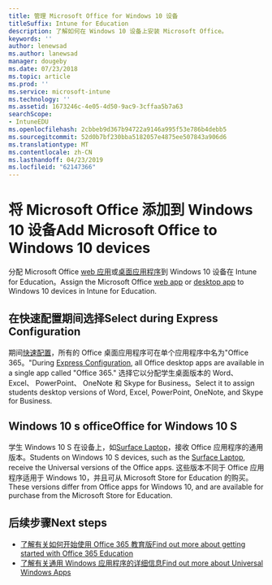 ```yaml
---
title: 管理 Microsoft Office for Windows 10 设备
titleSuffix: Intune for Education
description: 了解如何在 Windows 10 设备上安装 Microsoft Office。
keywords: ''
author: lenewsad
ms.author: lanewsad
manager: dougeby
ms.date: 07/23/2018
ms.topic: article
ms.prod: ''
ms.service: microsoft-intune
ms.technology: ''
ms.assetid: 1673246c-4e05-4d50-9ac9-3cffaa5b7a63
searchScope:
- IntuneEDU
ms.openlocfilehash: 2cbbeb9d367b94722a9146a995f53e786b4debb5
ms.sourcegitcommit: 52d0b7bf230bba5182057e4875ee507843a906d6
ms.translationtype: MT
ms.contentlocale: zh-CN
ms.lasthandoff: 04/23/2019
ms.locfileid: "62147366"
---
```

# <a name="add-microsoft-office-to-windows-10-devices"></a><span data-ttu-id="4dff6-103">将 Microsoft Office 添加到 Windows 10 设备</span><span class="sxs-lookup"><span data-stu-id="4dff6-103">Add Microsoft Office to Windows 10 devices</span></span>

<span data-ttu-id="4dff6-104">分配 Microsoft Office [web 应用](add-web-apps-edu.md)或[桌面应用程序](add-desktop-apps-edu.md)到 Windows 10 设备在 Intune for Education。</span><span class="sxs-lookup"><span data-stu-id="4dff6-104">Assign the Microsoft Office [web app](add-web-apps-edu.md) or [desktop app](add-desktop-apps-edu.md) to Windows 10 devices in Intune for Education.</span></span>    
## <a name="select-during-express-configuration"></a><span data-ttu-id="4dff6-105">在快速配置期间选择</span><span class="sxs-lookup"><span data-stu-id="4dff6-105">Select during Express Configuration</span></span>
<span data-ttu-id="4dff6-106">期间[快速配置](Express-configuration-intune-edu.md)，所有的 Office 桌面应用程序可在单个应用程序中名为"Office 365。"</span><span class="sxs-lookup"><span data-stu-id="4dff6-106">During [Express Configuration](Express-configuration-intune-edu.md), all Office desktop apps are available in a single app called "Office 365."</span></span> <span data-ttu-id="4dff6-107">选择它以分配学生桌面版本的 Word、 Excel、 PowerPoint、 OneNote 和 Skype for Business。</span><span class="sxs-lookup"><span data-stu-id="4dff6-107">Select it to assign students desktop versions of Word, Excel, PowerPoint, OneNote, and Skype for Business.</span></span>  

## <a name="office-for-windows-10-s"></a><span data-ttu-id="4dff6-108">Windows 10 s office</span><span class="sxs-lookup"><span data-stu-id="4dff6-108">Office for Windows 10 S</span></span>

<span data-ttu-id="4dff6-109">学生 Windows 10 S 在设备上，如[Surface Laptop](https://www.microsoft.com/surface/devices/surface-laptop/overview)，接收 Office 应用程序的通用版本。</span><span class="sxs-lookup"><span data-stu-id="4dff6-109">Students on Windows 10 S devices, such as the [Surface Laptop](https://www.microsoft.com/surface/devices/surface-laptop/overview), receive the Universal versions of the Office apps.</span></span> <span data-ttu-id="4dff6-110">这些版本不同于 Office 应用程序适用于 Windows 10，并且可从 Microsoft Store for Education 的购买。</span><span class="sxs-lookup"><span data-stu-id="4dff6-110">These versions differ from Office apps for Windows 10, and are available for purchase from the Microsoft Store for Education.</span></span> 

## <a name="next-steps"></a><span data-ttu-id="4dff6-111">后续步骤</span><span class="sxs-lookup"><span data-stu-id="4dff6-111">Next steps</span></span>

- [<span data-ttu-id="4dff6-112">了解有关如何开始使用 Office 365 教育版</span><span class="sxs-lookup"><span data-stu-id="4dff6-112">Find out more about getting started with Office 365 Education</span></span>](https://support.office.com/article/Get-started-with-Office-365-Education-AB02ABE5-A1EE-458C-B749-5B44416CCF14)
- [<span data-ttu-id="4dff6-113">了解有关通用 Windows 应用程序的详细信息</span><span class="sxs-lookup"><span data-stu-id="4dff6-113">Find out more about Universal Windows Apps</span></span>](https://docs.microsoft.com/windows/uwp/get-started/whats-a-uwp)

